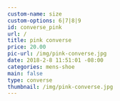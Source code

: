 ```yaml
---
custom-name: size
custom-options: 6|7|8|9
id: converse_pink
url: /
title: pink converse
price: 20.00
pic-url: /img/pink-converse.jpg
date: 2018-2-8 11:51:01 -08:00
categories: mens-shoe
main: false
type: converse
thumbnail: /img/pink-converse.jpg
---
```


